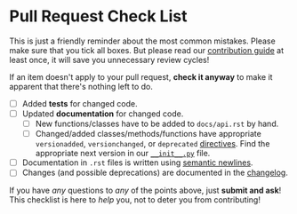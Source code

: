 # Pull Request Check List

This is just a friendly reminder about the most common mistakes.  Please make sure that you tick all boxes.  But please read our [contribution guide](https://github.com/hynek/environ-config/blob/main/.github/CONTRIBUTING.rst) at least once, it will save you unnecessary review cycles!

If an item doesn't apply to your pull request, **check it anyway** to make it apparent that there's nothing left to do.

- [ ] Added **tests** for changed code.
- [ ] Updated **documentation** for changed code.
    - [ ] New functions/classes have to be added to `docs/api.rst` by hand.
    - [ ] Changed/added classes/methods/functions have appropriate `versionadded`, `versionchanged`, or `deprecated` [directives](http://www.sphinx-doc.org/en/stable/markup/para.html#directive-versionadded).  Find the appropriate next version in our [``__init__.py``](https://github.com/hynek/environ-config/blob/main/src/environ_config/__init__.py) file.
- [ ] Documentation in `.rst` files is written using [semantic newlines](https://rhodesmill.org/brandon/2012/one-sentence-per-line/).
- [ ] Changes (and possible deprecations) are documented in the [changelog](https://github.com/hynek/environ-config/blob/main/CHANGELOG.rst).

If you have *any* questions to *any* of the points above, just **submit and ask**!  This checklist is here to *help* you, not to deter you from contributing!
